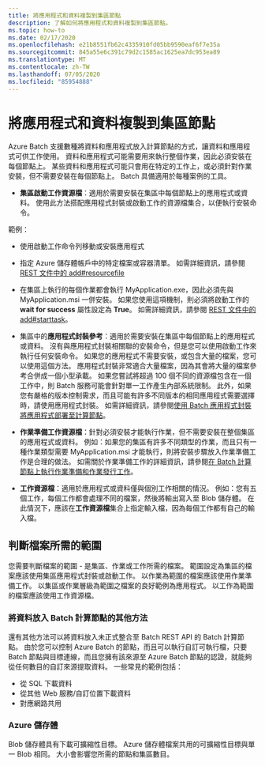 ```yaml
---
title: 將應用程式和資料複製到集區節點
description: 了解如何將應用程式和資料複製到集區節點。
ms.topic: how-to
ms.date: 02/17/2020
ms.openlocfilehash: e21b8551fb62c4335910fd05bb9590eaf6f7e35a
ms.sourcegitcommit: 845a55e6c391c79d2c1585ac1625ea7dc953ea89
ms.translationtype: MT
ms.contentlocale: zh-TW
ms.lasthandoff: 07/05/2020
ms.locfileid: "85954888"
---
```

# <a name="copy-applications-and-data-to-pool-nodes"></a>將應用程式和資料複製到集區節點

Azure Batch 支援數種將資料和應用程式放入計算節點的方式，讓資料和應用程式可供工作使用。 資料和應用程式可能需要用來執行整個作業，因此必須安裝在每個節點上。 某些資料和應用程式可能只會用在特定的工作上，或必須針對作業安裝，但不需要安裝在每個節點上。 Batch 具備適用於每種案例的工具。

- **集區啟動工作資源檔**：適用於需要安裝在集區中每個節點上的應用程式或資料。 使用此方法搭配應用程式封裝或啟動工作的資源檔集合，以便執行安裝命令。  

範例： 
- 使用啟動工作命令列移動或安裝應用程式

- 指定 Azure 儲存體帳戶中的特定檔案或容器清單。 如需詳細資訊，請參閱 [REST 文件中的 add#resourcefile](/rest/api/batchservice/pool/add#resourcefile)

- 在集區上執行的每個作業都會執行 MyApplication.exe，因此必須先與 MyApplication.msi 一併安裝。 如果您使用這項機制，則必須將啟動工作的 **wait for success** 屬性設定為 **True**。 如需詳細資訊，請參閱 [REST 文件中的 add#starttask](/rest/api/batchservice/pool/add#starttask)。

- 集區中的**應用程式封裝參考**：適用於需要安裝在集區中每個節點上的應用程式或資料。 沒有與應用程式封裝相關聯的安裝命令，但是您可以使用啟動工作來執行任何安裝命令。 如果您的應用程式不需要安裝，或包含大量的檔案，您可以使用這個方法。 應用程式封裝非常適合大量檔案，因為其會將大量的檔案參考合併成一個小型承載。 如果您嘗試將超過 100 個不同的資源檔包含在一個工作中，則 Batch 服務可能會針對單一工作產生內部系統限制。 此外，如果您有嚴格的版本控制需求，而且可能有許多不同版本的相同應用程式需要選擇時，請使用應用程式封裝。 如需詳細資訊，請參閱[使用 Batch 應用程式封裝將應用程式部署至計算節點](./batch-application-packages.md)。

- **作業準備工作資源檔**：針對必須安裝才能執行作業，但不需要安裝在整個集區的應用程式或資料。 例如：如果您的集區有許多不同類型的作業，而且只有一種作業類型需要 MyApplication.msi 才能執行，則將安裝步驟放入作業準備工作是合理的做法。 如需關於作業準備工作的詳細資訊，請參閱[在 Batch 計算節點上執行作業準備和作業發行工作](./batch-job-prep-release.md)。

- **工作資源檔**：適用於應用程式或資料僅與個別工作相關的情況。 例如：您有五個工作，每個工作都會處理不同的檔案，然後將輸出寫入至 Blob 儲存體。  在此情況下，應該在**工作資源檔**集合上指定輸入檔，因為每個工作都有自己的輸入檔。

## <a name="determine-the-scope-required-of-a-file"></a>判斷檔案所需的範圍

您需要判斷檔案的範圍 - 是集區、作業或工作所需的檔案。 範圍設定為集區的檔案應該使用集區應用程式封裝或啟動工作。 以作業為範圍的檔案應該使用作業準備工作。 以集區或作業層級為範圍之檔案的良好範例為應用程式。 以工作為範圍的檔案應該使用工作資源檔。

### <a name="other-ways-to-get-data-onto-batch-compute-nodes"></a>將資料放入 Batch 計算節點的其他方法

還有其他方法可以將資料放入未正式整合至 Batch REST API 的 Batch 計算節點。 由於您可以控制 Azure Batch 的節點，而且可以執行自訂可執行檔，只要 Batch 節點與目標連線，而且您擁有該來源至 Azure Batch 節點的認證，就能夠從任何數目的自訂來源提取資料。 一些常見的範例包括：

- 從 SQL 下載資料
- 從其他 Web 服務/自訂位置下載資料
- 對應網路共用

### <a name="azure-storage"></a>Azure 儲存體

Blob 儲存體具有下載可擴縮性目標。 Azure 儲存體檔案共用的可擴縮性目標與單一 Blob 相同。 大小會影響您所需的節點和集區數目。

